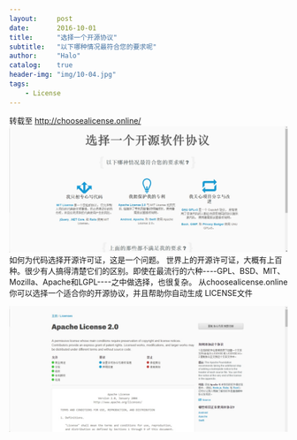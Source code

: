 ```yaml
---
layout:     post
date: 		2016-10-01
title: 		"选择一个开源协议"
subtitle:   "以下哪种情况最符合您的要求呢"
author:     "Halo"
catalog:    true
header-img: "img/10-04.jpg"
tags:
    - License
---
```


转载至 http://choosealicense.online/
![img](/img/23-18-10.jpg)
如何为代码选择开源许可证，这是一个问题。
世界上的开源许可证，大概有上百种。很少有人搞得清楚它们的区别。即使在最流行的六种----GPL、BSD、MIT、Mozilla、Apache和LGPL----之中做选择，也很复杂。
从choosealicense.online你可以选择一个适合你的开源协议，并且帮助你自动生成 LICENSE文件

![img](/img/23-23-45.jpg)
